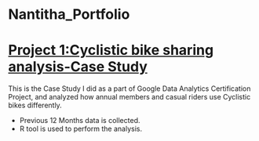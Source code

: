 # Nantitha_Portfolio

# [Project 1:Cyclistic bike sharing analysis-Case Study](https://www.kaggle.com/code/nantitha/cyclistic-bike-sharing-analysis-case-study/notebook)

This is the Case Study I did as a part of Google Data Analytics Certification Project, and analyzed how annual members and casual riders use Cyclistic bikes differently.

* Previous 12 Months data is collected.
* R tool is used to perform the analysis.
